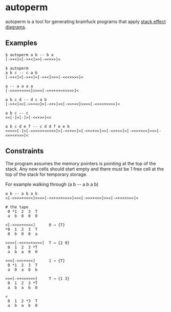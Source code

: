 # autoperm

autoperm is a tool for generating brainfuck programs that apply [stack effect diagrams](https://en.wikipedia.org/wiki/Stack-oriented_programming#Stack_effect_diagrams). 

## Examples

```bf
$ autoperm a b -- b a
[->+<]<[->+<]>>[-<<+>>]<

$ autoperm 
a b c -- c a b
[->+<]<[->+<]<[->+<]>>>[-<<<+>>>]<

a -- a a a a
[->>>>+<<<<]>>>>[-<+<+<+<+>>>>]<

a b c d -- d c a b
[->+<]<<[->>+<<]>[-<+>]<<[->>+<<]>>>>[-<<<<+>>>>]<

a b c -- c
<<[-]>[-]>[-<<+>>]<<

a b c d e f -- c d d f e e b
<<<<<[-]>[->>>>>+<<<<<]>[-<<+>>]>[-<+<+>>]>>[-<<+>>]<[->>>+<<<]>>>[-<<+<+>>>]<

```

## Constraints

The program assumes the memory pointers is pointing at the top of the stack. Any new cells should start empty and there must be 1 free cell at the top of the stack for temporary storage.

For example walking through (a b -- a b a b)
```bf
a b -- a b a b
<[->>>>+<<<<]>>>>[-<<+<<+>>>>]<<<[->>>+<<<]>>>[-<+<<+>>>]<

# the tape
 0 *1  2  3  T 
 a  b  0  0  0

<[->>>>+<<<<]      0 → {T}
*0  1  2  3  T 
 0  b  0  0  a

>>>>[-<<+<<+>>>>]  T → {2 0}
 0  1  2  3 *T 
 a  b  a  0  0

<<<[->>>+<<<]      1 → {T}
 0 *1  2  3  T 
 a  0  a  0  b

>>>[-<+<<+>>>]     T → {1 3}
 0  1  2  3 *T 
 a  b  a  b  0

< 
 0  1  2 *3  T 
 a  b  a  b  0
```
